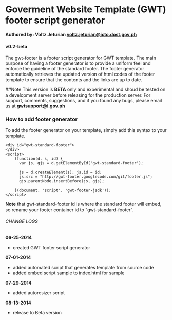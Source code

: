 # Goverment Website Template (GWT) footer script generator
**Authored by: Voltz Jeturian voltz.jeturian@icto.dost.gov.ph**

#### v0.2-beta

The gwt-footer is a footer script generator for GWT template. The main purpose of having a footer generator is to provide a uniform feel and enforce the guideline of the standard footer. The footer generator automatically retrieves the updated version of html codes of the footer template to ensure that the contents and the links are up to date.

##Note
This version is **BETA** only and experimental and shoud be tested on a development server before releasing for the production server. For support, comments, suggestions, and if you found any bugs, please email us at **gwtsupport@i.gov.ph**

### How to add footer generator
To add the footer generator on your template, simply add this syntax to your template.

```
<div id="gwt-standard-footer">
</div>
<script>
    (function(d, s, id) {
      var js, gjs = d.getElementById('gwt-standard-footer');

      js = d.createElement(s); js.id = id;
      js.src = "http://gwt-footer.googlecode.com/git/footer.js";
      gjs.parentNode.insertBefore(js, gjs);

    }(document, 'script', 'gwt-footer-jsdk'));
</script>
```
**Note** that gwt-standard-footer id is where the standard footer will embed, so rename your footer container id to "gwt-standard-footer".

###### CHANGE LOGS
**06-25-2014**
- created GWT footer script generator

**07-01-2014**
- added automated script that generates template from source code
- added embed script sample to index.html for sample

**07-29-2014**
- added autoresizer script

**08-13-2014**
- release to Beta version

